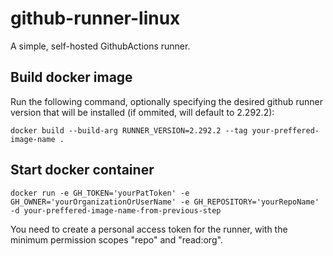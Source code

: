 # github-runner-linux

A simple, self-hosted GithubActions runner.

## Build docker image

Run the following command, optionally specifying the desired github runner version that will be installed (if ommited, will default to 2.292.2):

```
docker build --build-arg RUNNER_VERSION=2.292.2 --tag your-preffered-image-name .
```

## Start docker container

```
docker run -e GH_TOKEN='yourPatToken' -e GH_OWNER='yourOrganizationOrUserName' -e GH_REPOSITORY='yourRepoName' -d your-preffered-image-name-from-previous-step
```

You need to create a personal access token for the runner, with the minimum permission scopes "repo" and "read:org".
